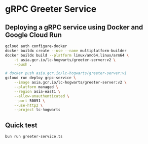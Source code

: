 # gRPC Greeter Service

## Deploying a gRPC service using Docker and Google Cloud Run

```sh
gcloud auth configure-docker
docker buildx create --use --name multiplatform-builder
docker buildx build --platform linux/amd64,linux/arm64 \
    -t asia.gcr.io/lc-hogwarts/greeter-server:v2 \
    --push .

# docker push asia.gcr.io/lc-hogwarts/greeter-server:v1
gcloud run deploy grpc-service \
    --image asia.gcr.io/lc-hogwarts/greeter-server:v2 \
    --platform managed \
    --region asia-east1 \
    --allow-unauthenticated \
    --port 50051 \
    --use-http2 \
    --project lc-hogwarts
```

## Quick test

```sh
bun run greeter-service.ts
```
